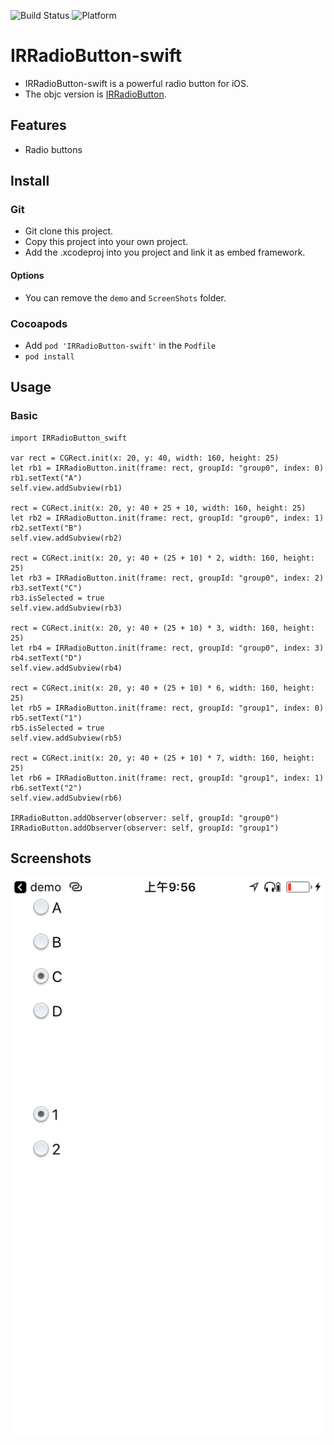 ![Build Status](https://img.shields.io/badge/build-%20passing%20-brightgreen.svg)
![Platform](https://img.shields.io/badge/Platform-%20iOS%20-blue.svg)

# IRRadioButton-swift 

- IRRadioButton-swift is a powerful radio button for iOS.
- The objc version is [IRRadioButton](https://github.com/irons163/IRRadioButton).

## Features
- Radio buttons

## Install
### Git
- Git clone this project.
- Copy this project into your own project.
- Add the .xcodeproj into you  project and link it as embed framework.
#### Options
- You can remove the `demo` and `ScreenShots` folder.

### Cocoapods
- Add `pod 'IRRadioButton-swift'`  in the `Podfile`
- `pod install`

## Usage

### Basic

```obj-c
import IRRadioButton_swift

var rect = CGRect.init(x: 20, y: 40, width: 160, height: 25)
let rb1 = IRRadioButton.init(frame: rect, groupId: "group0", index: 0)
rb1.setText("A")
self.view.addSubview(rb1)

rect = CGRect.init(x: 20, y: 40 + 25 + 10, width: 160, height: 25)
let rb2 = IRRadioButton.init(frame: rect, groupId: "group0", index: 1)
rb2.setText("B")
self.view.addSubview(rb2)

rect = CGRect.init(x: 20, y: 40 + (25 + 10) * 2, width: 160, height: 25)
let rb3 = IRRadioButton.init(frame: rect, groupId: "group0", index: 2)
rb3.setText("C")
rb3.isSelected = true
self.view.addSubview(rb3)

rect = CGRect.init(x: 20, y: 40 + (25 + 10) * 3, width: 160, height: 25)
let rb4 = IRRadioButton.init(frame: rect, groupId: "group0", index: 3)
rb4.setText("D")
self.view.addSubview(rb4)

rect = CGRect.init(x: 20, y: 40 + (25 + 10) * 6, width: 160, height: 25)
let rb5 = IRRadioButton.init(frame: rect, groupId: "group1", index: 0)
rb5.setText("1")
rb5.isSelected = true
self.view.addSubview(rb5)

rect = CGRect.init(x: 20, y: 40 + (25 + 10) * 7, width: 160, height: 25)
let rb6 = IRRadioButton.init(frame: rect, groupId: "group1", index: 1)
rb6.setText("2")
self.view.addSubview(rb6)

IRRadioButton.addObserver(observer: self, groupId: "group0")
IRRadioButton.addObserver(observer: self, groupId: "group1")
```

## Screenshots
![Demo](./ScreenShots/demo1.png)


